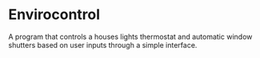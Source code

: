 # Envirocontrol
A program that controls a houses lights thermostat and automatic window shutters based on user inputs through a simple interface.
